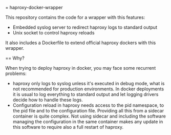 = haproxy-docker-wrapper

This repository contains the code for a wrapper with this features:

* Embedded syslog server to redirect haproxy logs to standard output
* Unix socket to control haproxy reloads

It also includes a Dockerfile to extend official haproxy dockers with
this wrapper.

== Why?

When trying to deploy haproxy in docker, you may face some recurrent problems:

* haproxy only logs to syslog unless it's executed in debug mode, what is not
  recommended for production environments. In docker deployments it is usual to
  log everything to standard output and let logging drivers decide how to
  handle these logs.
* Configuration reload in haproxy needs access to the pid namespace, to the
  pid file and to the configuration file. Providing all this from a sidecar
  container is quite complex. Not using sidecar and including the software
  managing the configuration in the same container makes any update in this
  software to require also a full restart of haproxy.
